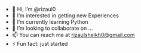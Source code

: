 - 👋 Hi, I’m @rizaul0
- 👀 I’m interested in getting new Experiences
- 🌱 I’m currently learning Python
- 💞️ I’m looking to collaborate on ...
- 📫 You can reach me at rizaulsheikh0@gmail.com
- ⚡ Fun fact: just started

